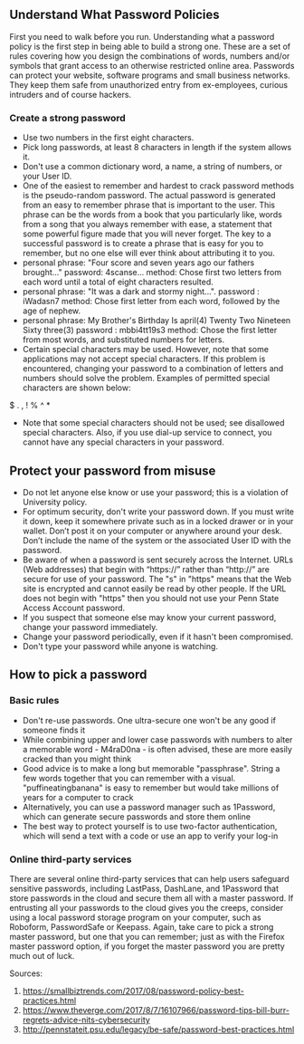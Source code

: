 ## <a name='pick'>Understand What Password Policies</a>
First you need to walk before you run. Understanding what a password policy is the first step in being able to build a strong one. These are a set of rules covering how you design the combinations of words, numbers and/or symbols that grant access to an otherwise restricted online area. Passwords can protect your website, software programs and small business networks. They keep them safe from unauthorized entry from ex-employees, curious intruders and of course hackers.

### Create a strong password
* Use two numbers in the first eight characters.
* Pick long passwords, at least 8 characters in length if the system allows it.
* Don't use a common dictionary word, a name, a string of numbers, or your User ID.
* One of the easiest to remember and hardest to crack password methods is the pseudo-random password. The actual password is generated from an easy to remember phrase that is important to the user. This phrase can be the words from a book that you particularly like, words from a song that you always remember with ease, a statement that some powerful figure made that you will never forget. The key to a successful password is to create a phrase that is easy for you to remember, but no one else will ever think about attributing it to you.
* personal phrase: "Four score and seven years ago our fathers brought…"
password: 4scanse...
method: Chose first two letters from each word until a total of eight characters resulted.
* personal phrase: "It was a dark and stormy night...".
password : iWadasn7
method: Chose first letter from each word, followed by the age of nephew.
* personal phrase: My Brother's Birthday Is april(4) Twenty Two Nineteen Sixty three(3)
password : mbbi4tt19s3
method: Chose the first letter from most words, and substituted numbers for letters.
* Certain special characters may be used. However, note that some applications may not accept special characters. If this problem is encountered, changing your password to a combination of letters and numbers should solve the problem. Examples of permitted special characters are shown below:

$     .     ,     !     %     ^     *

* Note that some special characters should not be used; see disallowed special characters. Also, if you use dial-up service to connect, you cannot have any special characters in your password.


## Protect your password from misuse
* Do not let anyone else know or use your password; this is a violation of University policy.
* For optimum security, don't write your password down. If you must write it down, keep it somewhere private such as in a locked drawer or in your wallet. Don’t post it on your computer or anywhere around your desk. Don’t include the name of the system or the associated User ID with the password.
* Be aware of when a password is sent securely across the Internet. URLs (Web addresses) that begin with “https://” rather than “http://” are secure for use of your password. The "s" in "https" means that the Web site is encrypted and cannot easily be read by other people. If the URL does not begin with "https" then you should not use your Penn State Access Account password.
* If you suspect that someone else may know your current password, change your password immediately.
* Change your password periodically, even if it hasn't been compromised.
* Don't type your password while anyone is watching.

## <a name='pick'>How to pick a password</a>
### Basic rules

- Don't re-use passwords. One ultra-secure one won't be any good if someone finds it
- While combining upper and lower case passwords with numbers to alter a memorable word - M4raD0na - is often advised, these are more easily cracked than you might think
- Good advice is to make a long but memorable "passphrase". String a few words together that you can remember with a visual. "puffineatingbanana" is easy to remember but would take millions of years for a computer to crack
- Alternatively, you can use a password manager such as 1Password, which can generate secure passwords and store them online
- The best way to protect yourself is to use two-factor authentication, which will send a text with a code or use an app to verify your log-in

###  Online third-party services
There are several online third-party services that can help users safeguard sensitive passwords, including LastPass, DashLane, and 1Password that store passwords in the cloud and secure them all with a master password. If entrusting all your passwords to the cloud gives you the creeps, consider using a local password storage program on your computer, such as Roboform, PasswordSafe or Keepass. Again, take care to pick a strong master password, but one that you can remember; just as with the Firefox master password option, if you forget the master password you are pretty much out of luck.



Sources:
1. https://smallbiztrends.com/2017/08/password-policy-best-practices.html
2. https://www.theverge.com/2017/8/7/16107966/password-tips-bill-burr-regrets-advice-nits-cybersecurity
3. http://pennstateit.psu.edu/legacy/be-safe/password-best-practices.html